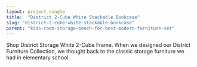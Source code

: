 ```yaml
---
layout: project_single
title:  "District 2-Cube White Stackable Bookcase"
slug: "district-2-cube-white-stackable-bookcase"
parent: "kids-room-storage-bench-for-best-modern-furniture-set"
---
```

Shop District Storage White 2-Cube Frame. When we designed our District Furniture Collection, we thought back to the classic storage furniture we had in elementary school.
